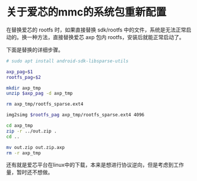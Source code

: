 


# 关于爱芯的mmc的系统包重新配置


在替换爱芯的 rootfs 时，如果直接替换 sdk/rootfs 中的文件，系统是无法正常启动的。换一种方法，直接替换爱芯 axp 包内 rootfs，安装后就能正常启动了。


下面是替换的详细步骤。
```bash
# sudo apt install android-sdk-libsparse-utils

axp_pag=$1  
rootfs_pag=$2

mkdir axp_tmp
unzip $axp_pag -d axp_tmp

rm axp_tmp/rootfs_sparse.ext4

img2simg $rootfs_pag axp_tmp/rootfs_sparse.ext4 4096

cd axp_tmp
zip -r ../out.zip .
cd ..

mv out.zip out.zip.axp
rm -r axp_tmp

```

还有就是爱芯平台在linux中的下载，本来是想进行协议逆向，但是考虑到工作量，暂时还不想做。